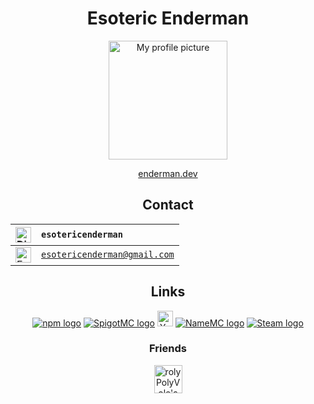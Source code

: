 <!-- All links in this file must start with ./main due to a very strange bug on GitHub. -->
<!-- If the link doesn't start with ./main, images will not be displayed correctly on the user's page. -->

<h1 align="center">Esoteric Enderman</h1>

<p align="center"><a href="https://www.github.com/esotericenderman"><img alt="My profile picture" src="./main/assets/images/profile.png" width="190" height="190"></a></p>

<p align="center"><a href="https://enderman.dev">enderman.dev</a></p>

<h2 align="center">Contact</h2>

<div align="center">

| <a href="https://discord.com/users/500690028960284672"><img src="./main/assets/images/icons/discord.svg" width="25" height="25" alt="Discord logo"></a> | <code>esotericenderman</code>           |
|:--------------------------------------------------------------------------------------------------------------------------------------------------------| :-------------------------------------- |
| <a href="https://www.gmail.com/"><img src="./main/assets/images/icons/email.svg" alt="Email logo" width="25" height="25"></a>                           | <code>esotericenderman@gmail.com</code> |

</div>

<h2 align="center">Links</h2>

<p align="center">
    <a href="https://www.npmjs.com/~esotericenderman"><img src="./main/assets/images/icons/npm.svg" alt="npm logo"></a>
    <a href="https://www.spigotmc.org/members/esotericenderman.2123396/"><img src="./main/assets/images/icons/spigot.svg" alt="SpigotMC logo"></a>
    <a href="https://www.youtube.com/@esotericenderman"><img src="./main/assets/images/icons/youtube.svg" alt="YouTube logo" width="25" height="25"></a>
    <a href="https://namemc.com/profile/esotericenderman.1"><img src="./main/assets/images/icons/namemc.svg" alt="NameMC logo"></a>
    <a href="https://steamcommunity.com/id/esotericenderman/"><img src="./main/assets/images/icons/steam.svg" alt="Steam logo"></a>
</p>

<h3 align="center">Friends</h3>

<p align="center"><a href="https://github.com/rolyPolyVole"><img src="https://github.com/rolyPolyVole.png" width="45" height="45" alt="rolyPolyVole's profile picture"></a></p>
